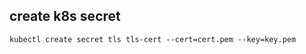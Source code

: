 ## create k8s secret

```shell script
kubectl create secret tls tls-cert --cert=cert.pem --key=key.pem
```
